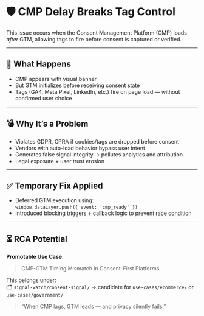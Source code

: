 # 🛡️ CMP Delay Breaks Tag Control

This issue occurs when the Consent Management Platform (CMP) loads *after* GTM, allowing tags to fire before consent is captured or verified.

---

## 🚨 What Happens

- CMP appears with visual banner  
- But GTM initializes before receiving consent state  
- Tags (GA4, Meta Pixel, LinkedIn, etc.) fire on page load — without confirmed user choice  

---

## 💣 Why It’s a Problem

- Violates GDPR, CPRA if cookies/tags are dropped before consent  
- Vendors with auto-load behavior bypass user intent  
- Generates false signal integrity → pollutes analytics and attribution  
- Legal exposure + user trust erosion  

---

## ✅ Temporary Fix Applied

- Deferred GTM execution using:  
  `window.dataLayer.push({ event: 'cmp_ready' })`  
- Introduced blocking triggers + callback logic to prevent race condition  

---

## ⏳ RCA Potential

**Promotable Use Case**:  
> CMP-GTM Timing Mismatch in Consent-First Platforms

This belongs under:  
🗂️ `signal-watch/consent-signal/` → candidate for `use-cases/ecommerce/` or `use-cases/government/`

> “When CMP lags, GTM leads — and privacy silently fails.”